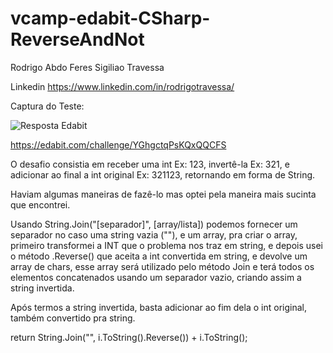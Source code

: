 # vcamp-edabit-CSharp-ReverseAndNot

Rodrigo Abdo Feres Sigiliao Travessa

Linkedin https://www.linkedin.com/in/rodrigotravessa/

Captura do Teste:

![Resposta Edabit](https://user-images.githubusercontent.com/90840099/161109057-165a9e66-f01b-4eba-bf00-5868be1b11f8.PNG)

https://edabit.com/challenge/YGhgctqPsKQxQQCFS

O desafio consistia em receber uma int Ex: 123, invertê-la Ex: 321,  e adicionar ao final a int original Ex: 321123, retornando em forma de String.

Haviam algumas maneiras de fazê-lo mas optei pela maneira mais sucinta que encontrei.

Usando String.Join("[separador]", [array/lista]) podemos fornecer um separador no caso uma string vazia (""), e um array, pra criar o array, primeiro transformei a INT que o problema nos traz em string, e depois usei o método .Reverse() que aceita a int convertida em string, e devolve um array de chars, esse array será utilizado pelo método Join e terá todos os elementos concatenados usando um separador vazio, criando assim a string invertida.

Após termos a string invertida, basta adicionar ao fim dela o int original, também convertido pra string.

return String.Join("", i.ToString().Reverse()) + i.ToString();
